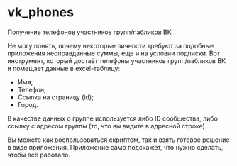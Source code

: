 # vk_phones
Получение телефонов участников групп/пабликов ВК

Не могу понять, почему некоторые личности требуют за подобные приложения неоправданные суммы, еще и на условии подписки.
Вот инструмент, который достаёт телефоны участников групп/пабликов ВК и помещает данные в excel-таблицу:
- Имя;
- Телефон;
- Ссылка на страницу (id);
- Город.

В качестве данных о группе используется либо ID сообщества, либо ссылку с адресом группы
(то, что вы видите в адресной строке)

Вы можете как воспользоваться скриптом, так и взять готовое решение в виде приложения.
Приложение само подскажет, что нужно сделать, чтобы всё работало.
